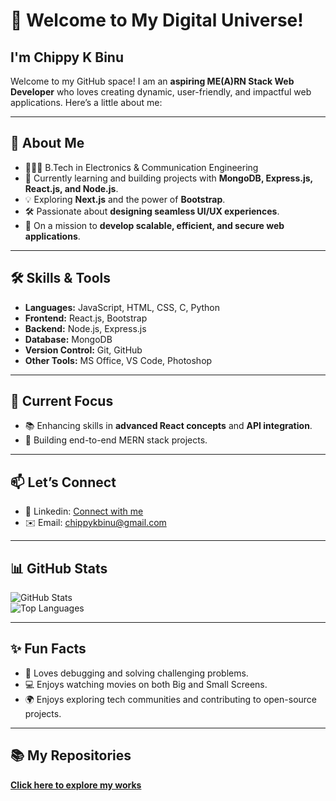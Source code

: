 # 🌟 Welcome to My Digital Universe!
## I'm Chippy K Binu 

Welcome to my GitHub space! I am an **aspiring ME(A)RN Stack Web Developer** who loves creating dynamic, user-friendly, and impactful web applications. 
Here’s a little about me:

---

## 🚀 About Me
- 👩🏻‍🔬 B.Tech in Electronics & Communication Engineering
- 🌱 Currently learning and building projects with **MongoDB, Express.js, React.js, and Node.js**.  
- 💡 Exploring **Next.js** and the power of **Bootstrap**.  
- 🛠️ Passionate about **designing seamless UI/UX experiences**.  
- 🎯 On a mission to **develop scalable, efficient, and secure web applications**.

---

## 🛠️ Skills & Tools 
- **Languages:** JavaScript, HTML, CSS, C, Python  
- **Frontend:** React.js, Bootstrap  
- **Backend:** Node.js, Express.js  
- **Database:** MongoDB  
- **Version Control:** Git, GitHub  
- **Other Tools:** MS Office, VS Code, Photoshop  

---

## 🌟 Current Focus  
- 📚 Enhancing skills in **advanced React concepts** and **API integration**.  
- 🧩 Building end-to-end MERN stack projects.    

---

## 📫 Let’s Connect    
- 💼 Linkedin: [Connect with me](https://www.linkedin.com/in/chippymol-k-binu/)  
- ✉️ Email: chippykbinu@gmail.com  

---

## 📊 GitHub Stats  
![GitHub Stats](https://github-readme-stats.vercel.app/api?username=chippy0309&show_icons=true&theme=dracula)  
![Top Languages](https://github-readme-stats.vercel.app/api/top-langs/?username=chippy0309&layout=compact&theme=dracula)  

---

## ✨ Fun Facts  
- 🌱 Loves debugging and solving challenging problems.  
- 💻 Enjoys watching movies on both Big and Small Screens.  
- 🌍 Enjoys exploring tech communities and contributing to open-source projects.  

---

## 📚 My Repositories 
**[Click here to explore my works](https://github.com/chippy0309?tab=repositories)**  
